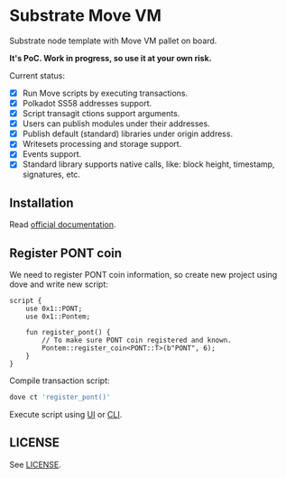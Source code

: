# Substrate Move VM

Substrate node template with Move VM pallet on board.

**It's PoC. Work in progress, so use it at your own risk.**

Current status:

- [X] Run Move scripts by executing transactions.
- [X] Polkadot SS58 addresses support.
- [X] Script transagit ctions support arguments. 
- [X] Users can publish modules under their addresses.
- [X] Publish default (standard) libraries under origin address.
- [X] Writesets processing and storage support.
- [X] Events support.
- [X] Standard library supports native calls, like: block height, timestamp, signatures, etc.

## Installation

Read [official documentation](https://docs.pontem.network/02.-getting-started/local_node).

## Register PONT coin

We need to register PONT coin information, so create new project using dove and write new script:

```rustc
script {
    use 0x1::PONT;
    use 0x1::Pontem;

    fun register_pont() {
        // To make sure PONT coin registered and known.
        Pontem::register_coin<PONT::T>(b"PONT", 6);
    }
}
```

Compile transaction script:

```sh
dove ct 'register_pont()'
```

Execute script using [UI](./ui.md) or [CLI](./cli.md).

## LICENSE

See [LICENSE](/LICENSE).
